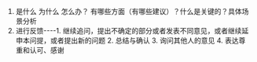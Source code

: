 1. 是什么 为什么 怎么办？ 有哪些方面（有哪些建议）？什么是关键的？具体场景分析
2. 进行反馈----1. 继续追问，提出不确定的部分或者发表不同意见，或者继续延申本问提，或者提出新的问题 2. 总结与确认 3. 询问其他人的意见  4. 表达尊重和认可、感谢
